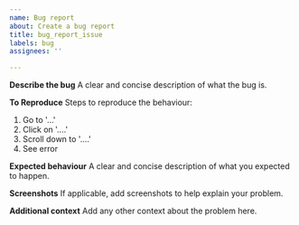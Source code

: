 ```yaml
---
name: Bug report
about: Create a bug report
title: bug_report_issue
labels: bug
assignees: ''

---
```


**Describe the bug**
A clear and concise description of what the bug is.

**To Reproduce**
Steps to reproduce the behaviour:
1. Go to '...'
2. Click on '....'
3. Scroll down to '....'
4. See error

**Expected behaviour**
A clear and concise description of what you expected to happen.

**Screenshots**
If applicable, add screenshots to help explain your problem.

**Additional context**
Add any other context about the problem here.
